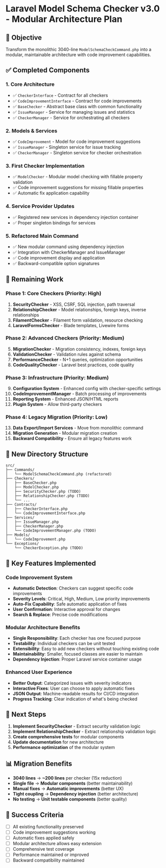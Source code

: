# Laravel Model Schema Checker v3.0 - Modular Architecture Plan

## 🎯 **Objective**
Transform the monolithic 3040-line `ModelSchemaCheckCommand.php` into a modular, maintainable architecture with code improvement capabilities.

## ✅ **Completed Components**

### 1. **Core Architecture**
- ✅ `CheckerInterface` - Contract for all checkers
- ✅ `CodeImprovementInterface` - Contract for code improvements
- ✅ `BaseChecker` - Abstract base class with common functionality
- ✅ `IssueManager` - Service for managing issues and statistics
- ✅ `CheckerManager` - Service for orchestrating all checkers

### 2. **Models & Services**
- ✅ `CodeImprovement` - Model for code improvement suggestions
- ✅ `IssueManager` - Singleton service for issue tracking
- ✅ `CheckerManager` - Singleton service for checker orchestration

### 3. **First Checker Implementation**
- ✅ `ModelChecker` - Modular model checking with fillable property validation
- ✅ Code improvement suggestions for missing fillable properties
- ✅ Automatic fix application capability

### 4. **Service Provider Updates**
- ✅ Registered new services in dependency injection container
- ✅ Proper singleton bindings for services

### 5. **Refactored Main Command**
- ✅ New modular command using dependency injection
- ✅ Integration with CheckerManager and IssueManager
- ✅ Code improvement display and application
- ✅ Backward-compatible option signatures

## 🚧 **Remaining Work**

### Phase 1: Core Checkers (Priority: High)
1. **SecurityChecker** - XSS, CSRF, SQL injection, path traversal
2. **RelationshipChecker** - Model relationships, foreign keys, inverse relationships
3. **FilamentChecker** - Filament form validation, resource checking
4. **LaravelFormsChecker** - Blade templates, Livewire forms

### Phase 2: Advanced Checkers (Priority: Medium)
5. **MigrationChecker** - Migration consistency, indexes, foreign keys
6. **ValidationChecker** - Validation rules against schema
7. **PerformanceChecker** - N+1 queries, optimization opportunities
8. **CodeQualityChecker** - Laravel best practices, code quality

### Phase 3: Infrastructure (Priority: Medium)
9. **Configuration System** - Enhanced config with checker-specific settings
10. **CodeImprovementManager** - Batch processing of improvements
11. **Reporting System** - Enhanced JSON/HTML reports
12. **Plugin System** - Allow third-party checkers

### Phase 4: Legacy Migration (Priority: Low)
13. **Data Export/Import Services** - Move from monolithic command
14. **Migration Generation** - Modular migration creation
15. **Backward Compatibility** - Ensure all legacy features work

## 📁 **New Directory Structure**

```
src/
├── Commands/
│   └── ModelSchemaCheckCommand.php (refactored)
├── Checkers/
│   ├── BaseChecker.php
│   ├── ModelChecker.php
│   ├── SecurityChecker.php (TODO)
│   ├── RelationshipChecker.php (TODO)
│   └── ...
├── Contracts/
│   ├── CheckerInterface.php
│   └── CodeImprovementInterface.php
├── Services/
│   ├── IssueManager.php
│   ├── CheckerManager.php
│   └── CodeImprovementManager.php (TODO)
├── Models/
│   └── CodeImprovement.php
└── Exceptions/
    └── CheckerException.php (TODO)
```

## 🔧 **Key Features Implemented**

### Code Improvement System
- **Automatic Detection**: Checkers can suggest specific code improvements
- **Severity Levels**: Critical, High, Medium, Low priority improvements
- **Auto-Fix Capability**: Safe automatic application of fixes
- **User Confirmation**: Interactive approval for changes
- **Search & Replace**: Precise code modifications

### Modular Architecture Benefits
- **Single Responsibility**: Each checker has one focused purpose
- **Testability**: Individual checkers can be unit tested
- **Extensibility**: Easy to add new checkers without touching existing code
- **Maintainability**: Smaller, focused classes are easier to maintain
- **Dependency Injection**: Proper Laravel service container usage

### Enhanced User Experience
- **Better Output**: Categorized issues with severity indicators
- **Interactive Fixes**: User can choose to apply automatic fixes
- **JSON Output**: Machine-readable results for CI/CD integration
- **Progress Tracking**: Clear indication of what's being checked

## 🚀 **Next Steps**

1. **Implement SecurityChecker** - Extract security validation logic
2. **Implement RelationshipChecker** - Extract relationship validation logic
3. **Create comprehensive tests** for modular components
4. **Update documentation** for new architecture
5. **Performance optimization** of the modular system

## 📊 **Migration Benefits**

- **3040 lines** → **~200 lines** per checker (15x reduction)
- **Single file** → **Modular components** (better maintainability)
- **Manual fixes** → **Automatic improvements** (better UX)
- **Tight coupling** → **Dependency injection** (better architecture)
- **No testing** → **Unit testable components** (better quality)

## 🎯 **Success Criteria**

- [ ] All existing functionality preserved
- [ ] Code improvement suggestions working
- [ ] Automatic fixes applied safely
- [ ] Modular architecture allows easy extension
- [ ] Comprehensive test coverage
- [ ] Performance maintained or improved
- [ ] Backward compatibility maintained
